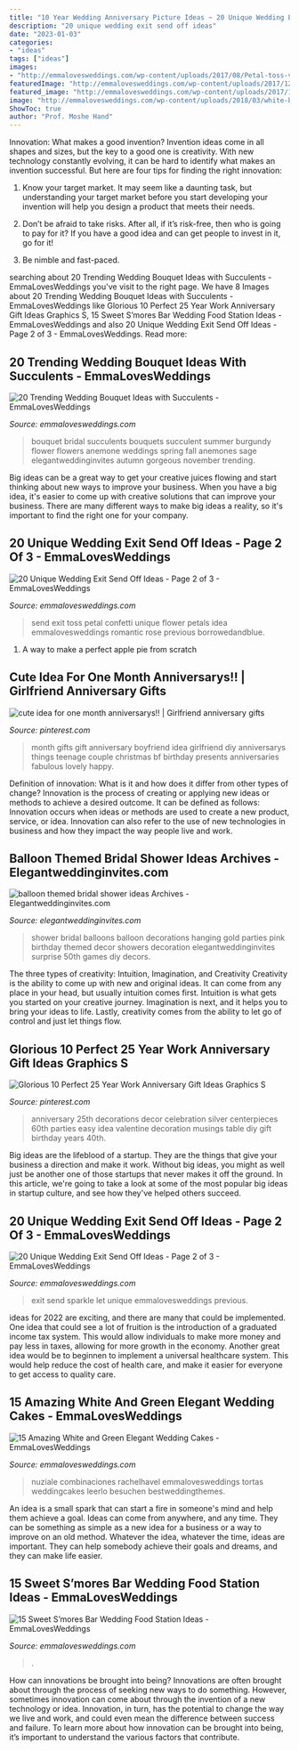 ```yaml
---
title: "10 Year Wedding Anniversary Picture Ideas ~ 20 Unique Wedding Exit Send Off Ideas"
description: "20 unique wedding exit send off ideas"
date: "2023-01-03"
categories:
- "ideas"
tags: ["ideas"]
images:
- "http://emmalovesweddings.com/wp-content/uploads/2017/08/Petal-toss-vintage-wedding-exit-send-off-ideas.jpg"
featuredImage: "http://emmalovesweddings.com/wp-content/uploads/2017/12/rustic-wedding-S’mores-Bar-food-station-ideas.jpg"
featured_image: "http://emmalovesweddings.com/wp-content/uploads/2017/12/rustic-wedding-S’mores-Bar-food-station-ideas.jpg"
image: "http://emmalovesweddings.com/wp-content/uploads/2018/03/white-burgundy-and-greenery-wedding-bouquet-ideas-with-succulents.jpg"
ShowToc: true
author: "Prof. Moshe Hand"
---
```



Innovation: What makes a good invention?
Invention ideas come in all shapes and sizes, but the key to a good one is creativity. With new technology constantly evolving, it can be hard to identify what makes an invention successful. But here are four tips for finding the right innovation:
1. Know your target market. It may seem like a daunting task, but understanding your target market before you start developing your invention will help you design a product that meets their needs.

2. Don’t be afraid to take risks. After all, if it’s risk-free, then who is going to pay for it? If you have a good idea and can get people to invest in it, go for it!
3. Be nimble and fast-paced.

	

		
searching about 20 Trending Wedding Bouquet Ideas with Succulents - EmmaLovesWeddings you've visit to the right page. We have 8 Images about 20 Trending Wedding Bouquet Ideas with Succulents - EmmaLovesWeddings like Glorious 10 Perfect 25 Year Work Anniversary Gift Ideas Graphics S, 15 Sweet S’mores Bar Wedding Food Station Ideas - EmmaLovesWeddings and also 20 Unique Wedding Exit Send Off Ideas - Page 2 of 3 - EmmaLovesWeddings. Read more:
		
    
## 20 Trending Wedding Bouquet Ideas With Succulents - EmmaLovesWeddings

<img loading=lazy src="http://emmalovesweddings.com/wp-content/uploads/2018/03/white-burgundy-and-greenery-wedding-bouquet-ideas-with-succulents.jpg" onerror="this.onerror=null;this.src='https://tse3.mm.bing.net/th?id=OIP.hoXfnRuup-XnJgE8R0K1jAHaJ1&amp;pid=15.1';" alt="20 Trending Wedding Bouquet Ideas with Succulents - EmmaLovesWeddings">

_Source: emmalovesweddings.com_

>bouquet bridal succulents bouquets succulent summer burgundy flower flowers anemone weddings spring fall anemones sage elegantweddinginvites autumn gorgeous november trending. 

	

Big ideas can be a great way to get your creative juices flowing and start thinking about new ways to improve your business. When you have a big idea, it's easier to come up with creative solutions that can improve your business. There are many different ways to make big ideas a reality, so it's important to find the right one for your company.

    
## 20 Unique Wedding Exit Send Off Ideas - Page 2 Of 3 - EmmaLovesWeddings

<img loading=lazy src="http://emmalovesweddings.com/wp-content/uploads/2017/08/Petal-toss-vintage-wedding-exit-send-off-ideas.jpg" onerror="this.onerror=null;this.src='https://tse2.mm.bing.net/th?id=OIP.wLZvSxDTPcqwI5-snJ4N7ACsFp&amp;pid=15.1';" alt="20 Unique Wedding Exit Send Off Ideas - Page 2 of 3 - EmmaLovesWeddings">

_Source: emmalovesweddings.com_

>send exit toss petal confetti unique flower petals idea emmalovesweddings romantic rose previous borrowedandblue. 

	

1. A way to make a perfect apple pie from scratch 

    
## Cute Idea For One Month Anniversarys!! | Girlfriend Anniversary Gifts

<img loading=lazy src="https://i.pinimg.com/736x/f0/ff/14/f0ff1439908c7e411d86cfd2c0e350fa--apology-gifts-anniversary-ideas.jpg" onerror="this.onerror=null;this.src='https://tse3.mm.bing.net/th?id=OIP.PiLgUt_KdWeNwbs2v5Q37AHaNL&amp;pid=15.1';" alt="cute idea for one month anniversarys!! | Girlfriend anniversary gifts">

_Source: pinterest.com_

>month gifts gift anniversary boyfriend idea girlfriend diy anniversarys things teenage couple christmas bf birthday presents anniversaries fabulous lovely happy. 

	

Definition of innovation: What is it and how does it differ from other types of change?
Innovation is the process of creating or applying new ideas or methods to achieve a desired outcome. It can be defined as follows: 
Innovation occurs when ideas or methods are used to create a new product, service, or idea. Innovation can also refer to the use of new technologies in business and how they impact the way people live and work.

    
## Balloon Themed Bridal Shower Ideas Archives - Elegantweddinginvites.com

<img loading=lazy src="https://www.elegantweddinginvites.com/wedding-blog/wp-content/uploads/2015/01/hanging-gold-balloon-decorations-for-gold-and-pink-bridal-shower-parties-2015.jpg" onerror="this.onerror=null;this.src='https://tse2.mm.bing.net/th?id=OIP.3yoo9b4DWN9CEJCy-KSNmwHaPe&amp;pid=15.1';" alt="balloon themed bridal shower ideas Archives - Elegantweddinginvites.com">

_Source: elegantweddinginvites.com_

>shower bridal balloons balloon decorations hanging gold parties pink birthday themed decor showers decoration elegantweddinginvites surprise 50th games diy decors. 

	

The three types of creativity: Intuition, Imagination, and Creativity
Creativity is the ability to come up with new and original ideas. It can come from any place in your head, but usually intuition comes first. Intuition is what gets you started on your creative journey. Imagination is next, and it helps you to bring your ideas to life. Lastly, creativity comes from the ability to let go of control and just let things flow.

    
## Glorious 10 Perfect 25 Year Work Anniversary Gift Ideas Graphics S

<img loading=lazy src="https://i.pinimg.com/736x/ef/46/f6/ef46f622f7296f140cc7040f1c4867b7.jpg" onerror="this.onerror=null;this.src='https://tse3.mm.bing.net/th?id=OIP.xyNCZpBPJkruJE6kqlN2qAHaLH&amp;pid=15.1';" alt="Glorious 10 Perfect 25 Year Work Anniversary Gift Ideas Graphics S">

_Source: pinterest.com_

>anniversary 25th decorations decor celebration silver centerpieces 60th parties easy idea valentine decoration musings table diy gift birthday years 40th. 

	

Big ideas are the lifeblood of a startup. They are the things that give your business a direction and make it work. Without big ideas, you might as well just be another one of those startups that never makes it off the ground. In this article, we're going to take a look at some of the most popular big ideas in startup culture, and see how they've helped others succeed.

    
## 20 Unique Wedding Exit Send Off Ideas - Page 2 Of 3 - EmmaLovesWeddings

<img loading=lazy src="http://emmalovesweddings.com/wp-content/uploads/2017/08/Let-love-sparkle-wedding-exit-ideas.jpg" onerror="this.onerror=null;this.src='https://tse4.mm.bing.net/th?id=OIP.QVMjnq-kBE8_klDe4fzhNADMEy&amp;pid=15.1';" alt="20 Unique Wedding Exit Send Off Ideas - Page 2 of 3 - EmmaLovesWeddings">

_Source: emmalovesweddings.com_

>exit send sparkle let unique emmalovesweddings previous. 

	

ideas for 2022 are exciting, and there are many that could be implemented. One idea that could see a lot of fruition is the introduction of a graduated income tax system. This would allow individuals to make more money and pay less in taxes, allowing for more growth in the economy. Another great idea would be to beginnen to implement a universal healthcare system. This would help reduce the cost of health care, and make it easier for everyone to get access to quality care.

    
## 15 Amazing White And Green Elegant Wedding Cakes - EmmaLovesWeddings

<img loading=lazy src="http://emmalovesweddings.com/wp-content/uploads/2018/04/elegant-white-and-green-wedding-cake-560x745.jpg" onerror="this.onerror=null;this.src='https://tse3.mm.bing.net/th?id=OIP.7oy4-TEt7PdxtwJUXwBCnwHaJ2&amp;pid=15.1';" alt="15 Amazing White and Green Elegant Wedding Cakes - EmmaLovesWeddings">

_Source: emmalovesweddings.com_

>nuziale combinaciones rachelhavel emmalovesweddings tortas weddingcakes leerlo besuchen bestweddingthemes. 

	

An idea is a small spark that can start a fire in someone's mind and help them achieve a goal. Ideas can come from anywhere, and any time. They can be something as simple as a new idea for a business or a way to improve on an old method. Whatever the idea, whatever the time, ideas are important. They can help somebody achieve their goals and dreams, and they can make life easier.

    
## 15 Sweet S’mores Bar Wedding Food Station Ideas - EmmaLovesWeddings

<img loading=lazy src="http://emmalovesweddings.com/wp-content/uploads/2017/12/rustic-wedding-S’mores-Bar-food-station-ideas.jpg" onerror="this.onerror=null;this.src='https://tse3.mm.bing.net/th?id=OIP.AVrMEatUPCxMQsncehdkywHaLH&amp;pid=15.1';" alt="15 Sweet S’mores Bar Wedding Food Station Ideas - EmmaLovesWeddings">

_Source: emmalovesweddings.com_

>. 

	

How can innovations be brought into being?
Innovations are often brought about through the process of seeking new ways to do something. However, sometimes innovation can come about through the invention of a new technology or idea. Innovation, in turn, has the potential to change the way we live and work, and could even mean the difference between success and failure. To learn more about how innovation can be brought into being, it’s important to understand the various factors that contribute.

